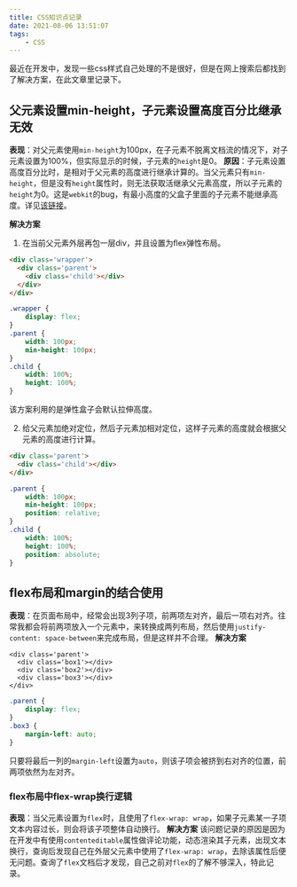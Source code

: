```yaml
---
title: CSS知识点记录
date: 2021-08-06 13:51:07
tags: 
    - CSS
---
```


最近在开发中，发现一些css样式自己处理的不是很好，但是在网上搜索后都找到了解决方案，在此文章里记录下。

## 父元素设置min-height，子元素设置高度百分比继承无效
**表现**：对父元素使用`min-height`为100px，在子元素不脱离文档流的情况下，对子元素设置为100%，但实际显示的时候，子元素的`height`是0。
**原因**：子元素设置高度百分比时，是相对于父元素的高度进行继承计算的。当父元素只有`min-height`，但是没有`height`属性时，则无法获取活继承父元素高度，所以子元素的`height`为0。这是`webkit`的bug，有最小高度的父盒子里面的子元素不能继承高度。详见[该链接](https://bugs.webkit.org/show_bug.cgi?id=26559)。

**解决方案**
1. 在当前父元素外层再包一层div，并且设置为flex弹性布局。
```html
<div class='wrapper'>
  <div class='parent'>
    <div class='child'></div>
  </div>
</div>
```
```css
.wrapper {
    display: flex;
}
.parent {
    width: 100px;
    min-height: 100px;
}
.child {
    width: 100%;
    height: 100%;
}
```
该方案利用的是弹性盒子会默认拉伸高度。

2. 给父元素加绝对定位，然后子元素加相对定位，这样子元素的高度就会根据父元素的高度进行计算。
```html
<div class='parent'>
  <div class='child'></div>
</div>
```
```css
.parent {
    width: 100px;
    min-height: 100px;
    position: relative;
}
.child {
    width: 100%;
    height: 100%;
    position: absolute;
}
```

## flex布局和margin的结合使用
**表现**：在页面布局中，经常会出现3列子项，前两项左对齐，最后一项右对齐。往常我都会将前两项放入一个元素中，来转换成两列布局，然后使用`justify-content: space-between`来完成布局，但是这样并不合理。
**解决方案**
```
<div class='parent'>
  <div class='box1'></div>
  <div class='box2'></div>
  <div class='box3'></div>
</div>
```
```css
.parent {
    display: flex;
}
.box3 {
    margin-left: auto;
}
```
只要将最后一列的`margin-left`设置为`auto`，则该子项会被挤到右对齐的位置，前两项依然为左对齐。

### flex布局中flex-wrap换行逻辑
**表现**：当父元素设置为`flex`时，且使用了`flex-wrap: wrap`，如果子元素某一子项文本内容过长，则会将该子项整体自动换行。
**解决方案**
该问题记录的原因是因为在开发中有使用`contenteditable`属性做评论功能，动态渲染其子元素，出现文本换行，查询后发现自己在外层父元素中使用了`flex-wrap: wrap`，去除该属性后便无问题。查询了`flex`文档后才发现，自己之前对`flex`的了解不够深入，特此记录。
